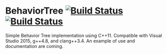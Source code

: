 # BehaviorTree [![Build Status](https://travis-ci.org/herpec-j/BehaviorTree.svg?branch=master)](https://travis-ci.org/herpec-j/BehaviorTree) [![Build Status](https://ci.appveyor.com/api/projects/status/github/herpec-j/BehaviorTree?branch=master&svg=true)](https://ci.appveyor.com/project/herpec-j/behaviortree)
Simple Behavior Tree implementation using C++11.
Compatible with Visual Studio 2015, g++4.8, and clang++3.4.
An example of use and documentation are coming.

